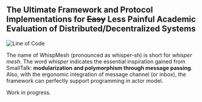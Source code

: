 ## The Ultimate Framework and Protocol Implementations for ~~Easy~~ Less Painful Academic Evaluation of Distributed/Decentralized Systems

![Line of Code](https://tokei.rs/b1/github/sgdxbc/WhispMesh?category=lines)

The name of WhispMesh (pronounced as whisper-sh) is short for *whisper mesh*.
The word *whisper* indicates the essential inspiration gained from SmallTalk: **modularization and polymorphism through message passing**.
Also, with the ergonomic integration of message channel (or inbox), the framework can perfectly support programming in actor model.

Work in progress.